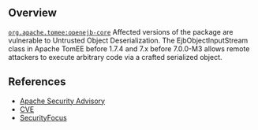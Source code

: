 ## Overview
[`org.apache.tomee:openejb-core`](http://search.maven.org/#search%7Cga%7C1%7Ca%3A%22openejb-core%22)
Affected versions of the package are vulnerable to Untrusted Object Deserialization. The EjbObjectInputStream class in Apache TomEE before 1.7.4 and 7.x before 7.0.0-M3 allows remote attackers to execute arbitrary code via a crafted serialized object.

## References
- [Apache Security Advisory](http://tomee.apache.org/security/tomee.html)
- [CVE](https://cve.mitre.org/cgi-bin/cvename.cgi?name=CVE-2016-0779)
- [SecurityFocus](http://www.securityfocus.com/bid/84422)

